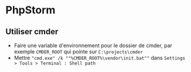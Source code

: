 # PhpStorm

## Utiliser cmder

* Faire une variable d'environnement pour le dossier de cmder, par exemple `CMDER_ROOT` qui pointe sur `C:\projects\cmder`
* Mettre `"cmd.exe" /k ""%CMDER_ROOT%\vendor\init.bat""` dans `Settings > Tools > Terminal : Shell path`